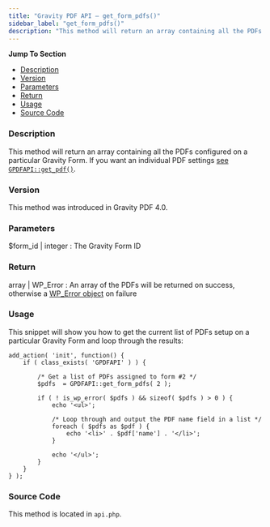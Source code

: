 ```yaml
---
title: "Gravity PDF API – get_form_pdfs()"
sidebar_label: "get_form_pdfs()"
description: "This method will return an array containing all the PDFs configured on a particular Gravity Form."
---
```


**Jump To Section**

* [Description](#description)
* [Version](#version)
* [Parameters](#parameters)
* [Return](#return)
* [Usage](#usage)
* [Source Code](#source-code)

### Description 

This method will return an array containing all the PDFs configured on a particular Gravity Form. If you want an individual PDF settings [see `GPDFAPI::get_pdf()`](api_get_pdf.md).

### Version 

This method was introduced in Gravity PDF 4.0.

### Parameters 

$form_id | integer
:    The Gravity Form ID 

### Return 

array | WP_Error
:    An array of the PDFs will be returned on success, otherwise a [WP_Error object](https://codex.wordpress.org/Class_Reference/WP_Error) on failure

### Usage 

This snippet will show you how to get the current list of PDFs setup on a particular Gravity Form and loop through the results:

```.language-php
add_action( 'init', function() {
	if ( class_exists( 'GPDFAPI' ) ) {

		/* Get a list of PDFs assigned to form #2 */
		$pdfs  = GPDFAPI::get_form_pdfs( 2 );

	    if ( ! is_wp_error( $pdfs ) && sizeof( $pdfs ) > 0 ) {
	    	echo '<ul>';

	    	/* Loop through and output the PDF name field in a list */
		    foreach ( $pdfs as $pdf ) {
		    	echo '<li>' . $pdf['name'] . '</li>';
		    }

		    echo '</ul>';
		}
	}
} );
```

### Source Code 

This method is located in `api.php`.